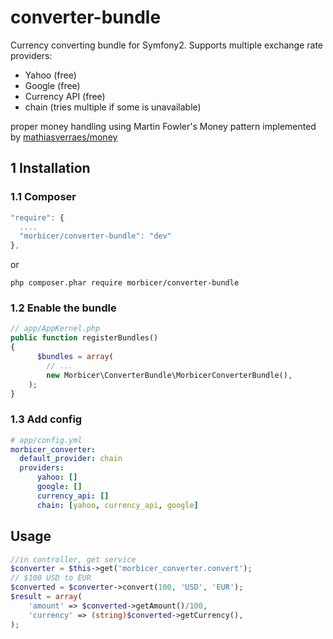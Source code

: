 # converter-bundle
Currency converting bundle for Symfony2. Supports multiple exchange rate providers:
* Yahoo (free)
* Google (free)
* Currency API (free)
* chain (tries multiple if some is unavailable)

proper money handling using Martin Fowler's Money pattern implemented by [mathiasverraes/money](https://github.com/mathiasverraes/money)

## 1 Installation

### 1.1 Composer

```javascript
"require": {
  ....
  "morbicer/converter-bundle": "dev"
},
```

or

```
php composer.phar require morbicer/converter-bundle
```

### 1.2 Enable the bundle

```php
// app/AppKernel.php
public function registerBundles()
{
      $bundles = array(
        // ...
        new Morbicer\ConverterBundle\MorbicerConverterBundle(),
    );
}
```
	
### 1.3 Add config

```yaml
# app/config.yml
morbicer_converter:
  default_provider: chain
  providers:
      yahoo: []
      google: []
      currency_api: []
      chain: [yahoo, currency_api, google]
```
        
## Usage

```php
//in controller, get service
$converter = $this->get('morbicer_converter.convert');
// $100 USD to EUR
$converted = $converter->convert(100, 'USD', 'EUR');
$result = array(
    'amount' => $converted->getAmount()/100,
    'currency' => (string)$converted->getCurrency(),
);
```

